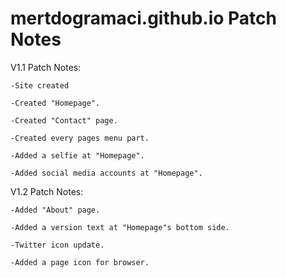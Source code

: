 # mertdogramaci.github.io Patch Notes
V1.1 Patch Notes:

    -Site created
  
    -Created "Homepage".
  
    -Created "Contact" page.
  
    -Created every pages menu part.
  
    -Added a selfie at "Homepage".
  
    -Added social media accounts at "Homepage".



V1.2 Patch Notes:

    -Added "About" page.
  
    -Added a version text at "Homepage"s bottom side.
  
    -Twitter icon update.
  
    -Added a page icon for browser.
